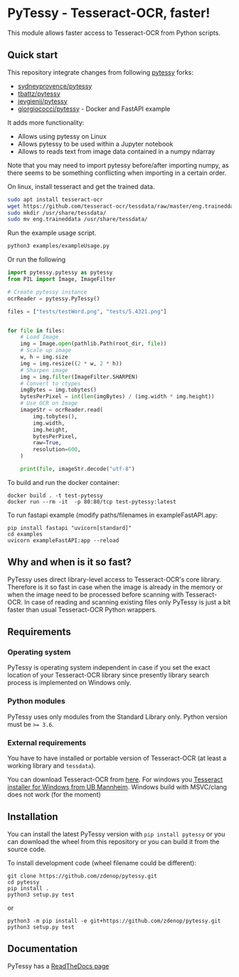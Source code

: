 # PyTessy - Tesseract-OCR, faster!

This module allows faster access to Tesseract-OCR from Python scripts.

## Quick start
This repository integrate changes from following [pytessy](https://github.com/hyperrixel/pytessy) forks:
* [sydneyprovence/pytessy](https://github.com/sydneyprovence/pytessy)
* [tbattz/pytessy](https://github.com/tbattz/pytessy)
* [jevgienij/pytessy](https://github.com/jevgienij/pytessy)
* [giorgiococci/pytessy](https://github.com/giorgiococci/pytessy) - Docker and FastAPI example

It adds more functionality:

* Allows using pytessy on Linux
* Allows pytessy to be used within a Jupyter notebook
* Allows to reads text from image data contained in a numpy ndarray

Note that you may need to import pytessy before/after importing numpy, as there seems to be something conflicting when importing in a certain order.

On linux, install tesseract and get the trained data.
```bash
sudo apt install tesseract-ocr
wget https://github.com/tesseract-ocr/tessdata/raw/master/eng.traineddata
sudo mkdir /usr/share/tessdata/
sudo mv eng.traineddata /usr/share/tessdata/
```

Run the example usage script.

```bash
python3 examples/exampleUsage.py
```

Or run the following

```python
import pytessy.pytessy as pytessy
from PIL import Image, ImageFilter

# Create pytessy instance
ocrReader = pytessy.PyTessy()

files = ["tests/testWord.png", "tests/5.4321.png"]


for file in files:
	# Load Image
	img = Image.open(pathlib.Path(root_dir, file))
	# Scale up image
	w, h = img.size
	img = img.resize((2 * w, 2 * h))
	# Sharpen image
	img = img.filter(ImageFilter.SHARPEN)
	# Convert to ctypes
	imgBytes = img.tobytes()
	bytesPerPixel = int(len(imgBytes) / (img.width * img.height))
	# Use OCR on Image
	imageStr = ocrReader.read(
		img.tobytes(),
		img.width,
		img.height,
		bytesPerPixel,
		raw=True,
		resolution=600,
	)

	print(file, imageStr.decode("utf-8")
```

To build and run the docker container:
```
docker build . -t test-pytessy
docker run --rm -it  -p 80:80/tcp test-pytessy:latest
```

To run fastapi example (modify paths/filenames in exampleFastAPI.apy:
```
pip install fastapi "uvicorn[standard]"
cd examples
uvicorn exampleFastAPI:app --reload
```


## Why and when is it so fast?

PyTessy uses direct library-level access to Tesseract-OCR's core library. Therefore is it so fast in case when the image is already in the memory or when the image need to be processed before scanning with Tesseract-OCR. In case of reading and scanning existing files only PyTessy is just a bit faster than usual Tesseract-OCR Python wrappers.

## Requirements

### Operating system

PyTessy is operating system independent in case if you set the exact location of your Tesseract-OCR library since presently library search process is implemented on Windows only.

### Python modules

PyTessy uses only modules from the Standard Library only. Python version must be ` >= 3.6 `.

### External requirements

You have to have installed or portable version of Tesseract-OCR (at least a working library and ` tessdata `).

You can download Tesseract-OCR from [here](https://tesseract-ocr.github.io/tessdoc/Downloads).
For windows you [Tesseract installer for Windows from UB Mannheim](https://github.com/UB-Mannheim/tesseract/wiki).
Windows build with MSVC/clang does not work (for the moment)

## Installation

You can install the latest PyTessy version with ` pip install pytessy ` or you can download the wheel from this repository or you can build it from the source code.

To install development code (wheel filename could be different):

```
git clone https://github.com/zdenop/pytessy.git
cd pytessy
pip install .
python3 setup.py test
```

or

```
python3 -m pip install -e git+https://github.com/zdenop/pytessy.git
python3 setup.py test
```


## Documentation

PyTessy has a [ReadTheDocs page](https://pytessy.readthedocs.io/)
